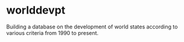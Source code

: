 # worlddevpt
Building a database on the development of world states according to various criteria from 1990 to present.

